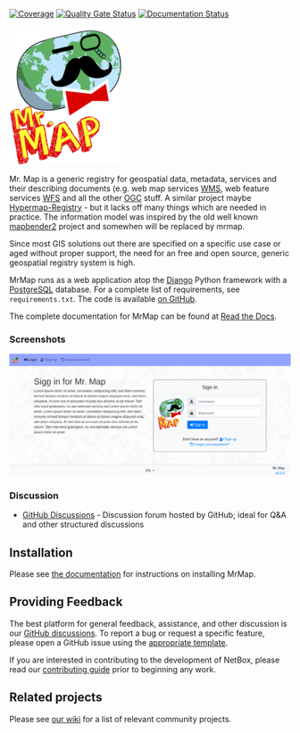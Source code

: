 [![Coverage](https://sonarcloud.io/api/project_badges/measure?project=mrmap-community_mrmap&metric=coverage)](https://sonarcloud.io/dashboard?id=mrmap-community_mrmap)
[![Quality Gate Status](https://sonarcloud.io/api/project_badges/measure?project=mrmap-community_mrmap&metric=alert_status)](https://sonarcloud.io/dashboard?id=mrmap-community_mrmap)
[![Documentation Status](https://readthedocs.org/projects/mrmap/badge/?version=latest)](https://mrmap.readthedocs.io/en/latest/?badge=latest)

<img src="https://github.com/mrmap-community/mrmap/blob/master/mrmap/MrMap/static/images/mr_map.png" width="200">

Mr. Map is a generic registry for geospatial data, metadata, services and their describing documents (e.g. web map services [WMS](https://www.opengeospatial.org/standards/wms), web feature services [WFS](https://www.opengeospatial.org/standards/wfs) and all the other [OGC](http://www.opengeospatial.org/) stuff. A similar project maybe [Hypermap-Registry](http://cga-harvard.github.io/Hypermap-Registry/) - but it lacks off many things which are needed in practice. The information model was inspired by the old well known [mapbender2](https://git.osgeo.org/gitea/GDI-RP/Mapbender2.8) project and somewhen will be replaced by mrmap.

Since most GIS solutions out there are specified on a specific use case or aged without proper support, the need for an free and open source, generic geospatial registry system is high.

MrMap runs as a web application atop the [Django](https://www.djangoproject.com/)
Python framework with a [PostgreSQL](https://www.postgresql.org/) database. For a
complete list of requirements, see `requirements.txt`. The code is available [on GitHub](https://github.com/mrmap-community/mrmap).

The complete documentation for MrMap can be found at [Read the Docs](https://mrmap.readthedocs.io/en/stable/).

### Screenshots

<img src="https://github.com/mrmap-community/mrmap/blob/master/docs/installation/mrmap_loginpage.png">


### Discussion

* [GitHub Discussions](https://github.com/mrmap-community/mrmap/discussions) - Discussion forum hosted by GitHub; ideal for Q&A and other structured discussions


## Installation

Please see [the documentation](https://mrmap.readthedocs.io/en/stable/) for
instructions on installing MrMap.

## Providing Feedback

The best platform for general feedback, assistance, and other discussion is our
[GitHub discussions](https://github.com/mrmap-community/mrmap/discussions).
To report a bug or request a specific feature, please open a GitHub issue using
the [appropriate template](https://github.com/mrmap-community/mrmap/issues/new/choose).

If you are interested in contributing to the development of NetBox, please read
our [contributing guide](CONTRIBUTING.md) prior to beginning any work.

## Related projects

Please see [our wiki](https://github.com/netbox-community/netbox/wiki/Community-Contributions)
for a list of relevant community projects.
